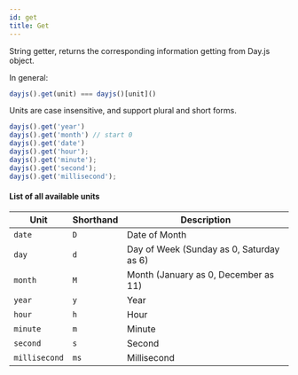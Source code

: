 ```yaml
---
id: get
title: Get
---
```

String getter, returns the corresponding information getting from Day.js object. 

In general:
```js
dayjs().get(unit) === dayjs()[unit]()
```

Units are case insensitive, and support plural and short forms.

```js
dayjs().get('year')
dayjs().get('month') // start 0
dayjs().get('date')
dayjs().get('hour');
dayjs().get('minute');
dayjs().get('second');
dayjs().get('millisecond');
```

#### List of all available units

| Unit          | Shorthand | Description                              |
| ------------- | --------- | ---------------------------------------- |
| `date`        | `D`       | Date of Month                            |
| `day`         | `d`       | Day of Week (Sunday as 0, Saturday as 6) |
| `month`       | `M`       | Month (January as 0, December as 11)     |
| `year`        | `y`       | Year                                     |
| `hour`        | `h`       | Hour                                     |
| `minute`      | `m`       | Minute                                   |
| `second`      | `s`       | Second                                   |
| `millisecond` | `ms`      | Millisecond                              |
